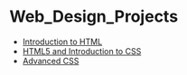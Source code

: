 # Web_Design_Projects

<ul>
    <li><a href="Intro_HTML_Chapter1/index.html" target="_blank">Introduction to HTML</a></li>
    <li><a href="html5_project2/index.html" target="_blank">HTML5 and Introduction to CSS</a></li>
    <li><a href="advanced_css/index.html" target="_blank">Advanced CSS</a></li>
</ul>